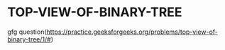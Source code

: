 # TOP-VIEW-OF-BINARY-TREE
gfg question(https://practice.geeksforgeeks.org/problems/top-view-of-binary-tree/1/#)
